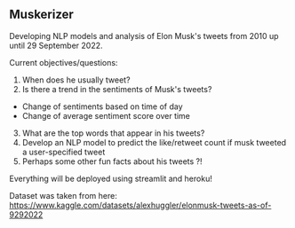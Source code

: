 ## Muskerizer

Developing NLP models and analysis of Elon Musk's tweets from 2010 up until 29 September 2022.

Current objectives/questions:

1. When does he usually tweet?
2. Is there a trend in the sentiments of Musk's tweets? 
 - Change of sentiments based on time of day
 - Change of average sentiment score over time

3. What are the top words that appear in his tweets?
4. Develop an NLP model to predict the like/retweet count if musk tweeted a user-specified tweet
5. Perhaps some other fun facts about his tweets ?!

Everything will be deployed using streamlit and heroku!

Dataset was taken from here: https://www.kaggle.com/datasets/alexhuggler/elonmusk-tweets-as-of-9292022

